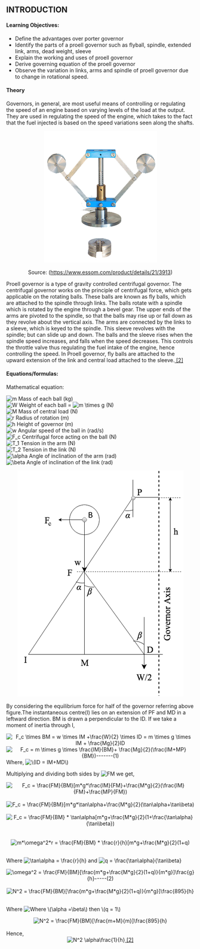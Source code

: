 ## INTRODUCTION<br>

#### Learning Objectives:

  * Define the advantages over porter governor
  *  Identify the parts of a proell governor such as flyball, spindle, extended link, arms, dead weight, sleeve
  *  Explain the working and uses of proell governor
  *  Derive governing equation of the proell governor
  *  Observe the variation in links, arms and spindle of proell governor due to change in rotational speed.

#### Theory
Governors, in general, are most useful means of controlling or regulating the speed of an engine based on varying levels of the load at the output. They are used in regulating the speed of the engine, which takes to the fact that the fuel injected is based on the speed variations seen along the shafts.
          <center>![Porter Governor](images/proellimage.png "Parts")</center>
<center>Source: (<a href="https://www.essom.com/product/details/21/3913">https://www.essom.com/product/details/21/3913</a>)</center>

Proell governor is a type of gravity controlled centrifugal governor. The centrifugal governor works on the principle of centrifugal force, which gets applicable on the rotating balls. These balls are known as fly balls, which are attached to the spindle through links. The balls rotate with a spindle which is rotated by the engine through a bevel gear. The upper ends of the arms are pivoted to the spindle, so that the balls may rise up or fall down as they revolve about the vertical axis. The arms are connected by the links to a sleeve, which is keyed to the spindle. This sleeve revolves with the spindle; but can slide up and down. The balls and the sleeve rises when the spindle speed increases, and falls when the speed decreases. This controls the throttle valve thus regulating the fuel intake of the engine, hence controlling the speed. In Proell governor, fly balls are attached to the upward extension of the link and central load attached to the sleeve.<a href="references.html"> [2]</a>

#### Equations/formulas:
Mathematical equation:

<img src="http://latex.codecogs.com/png.latex?m" title="m" /> Mass of each ball (kg) <br>
<img src="http://latex.codecogs.com/png.latex?W" title="W" /> Weight of each ball = <img src="http://latex.codecogs.com/png.latex?m&space;\times&space;g" title="m \times g" /> (N) <br>
<img src="http://latex.codecogs.com/png.latex?M" title="M" /> Mass of central load (N)  <br>
<img src="http://latex.codecogs.com/png.latex?r" title="r" /> Radius of rotation (m) <br>
<img src="http://latex.codecogs.com/png.latex?h" title="h" /> Height of governor (m)<br>
<img src="http://latex.codecogs.com/png.latex?w" title="w" /> Angular speed of the ball in (rad/s) <br>
<img src="http://latex.codecogs.com/png.latex?F_c" title="F_c" /> Centrifugal force acting on the ball (N) <br>
<img src="http://latex.codecogs.com/png.latex?T_1" title="T_1" /> Tension in the arm (N) <br>
<img src="http://latex.codecogs.com/png.latex?T_2" title="T_2" /> Tension in the link (N) <br>
<img src="http://latex.codecogs.com/png.latex?\alpha" title="\alpha" />  Angle of inclination of the arm (rad)<br>
<img src="http://latex.codecogs.com/png.latex?\beta" title="\beta" /> Angle of inclination of the link (rad) <br>
          <center>![alt text](images/FBDproellgovernor.png "FreeBodyDiagram")</center>

By considering the equilibrium force for half of the governor referring above figure.The instantaneous centre(I) lies on an extension of PF and MD in a leftward direction. BM is drawn a perpendicular to the ID. If we take a moment of inertia through I,
<center><img src="http://latex.codecogs.com/png.latex?F_c&space;\times&space;BM&space;=&space;w&space;\times&space;IM&space;&plus;\frac{W}{2}&space;\times&space;ID&space;=&space;m&space;\times&space;g&space;\times&space;IM&space;&plus;&space;\frac{Mg}{2}ID" title="F_c \times BM = w \times IM +\frac{W}{2} \times ID = m \times g \times IM + \frac{Mg}{2}ID" /></center>
<center><img src="http://latex.codecogs.com/png.latex?F_c&space;=&space;m&space;\times&space;g&space;\times&space;\frac{IM}{BM}&plus;&space;\frac{Mg}{2}(\frac{IM&plus;MP}{BM})-------(1)" title="F_c = m \times g \times \frac{IM}{BM}+ \frac{Mg}{2}(\frac{IM+MP}{BM})-------(1)" /></center>
Where, <img src="http://latex.codecogs.com/png.latex?\(ID&space;=&space;IM&plus;MD\)" title="\(ID = IM+MD\)" />

Multiplying and dividing both sides by <img src="http://latex.codecogs.com/png.latex?FM" title="FM" /> we get,

<center><img src="http://latex.codecogs.com/png.latex?F_c&space;=&space;\frac{FM}{BM}[m*g*\frac{IM}{FM}&plus;\frac{M*g}{2}(\frac{IM}{FM}&plus;\frac{MP}{FM})]" title="F_c = \frac{FM}{BM}[m*g*\frac{IM}{FM}+\frac{M*g}{2}(\frac{IM}{FM}+\frac{MP}{FM})" /></center><br>

<center><img src="http://latex.codecogs.com/png.latex?F_c&space;=&space;\frac{FM}{BM}[m*g*\tan\alpha&plus;\frac{M*g}{2}(\tan\alpha&plus;\tan\beta)" title="F_c = \frac{FM}{BM}[m*g*\tan\alpha+\frac{M*g}{2}(\tan\alpha+\tan\beta)" /></center><br>

<center><img src="http://latex.codecogs.com/png.latex?F_c&space;=&space;\frac{FM}{BM}&space;*&space;\tan\alpha[m*g&plus;\frac{M*g}{2}(1&plus;\frac{\tan\alpha}{\tan\beta})" title="F_c = \frac{FM}{BM} * \tan\alpha[m*g+\frac{M*g}{2}(1+\frac{\tan\alpha}{\tan\beta})" /></center><br>
<center></center><br>

<center><img src="http://latex.codecogs.com/png.latex?m*\omega^2*r&space;=&space;\frac{FM}{BM}&space;*&space;\frac{r}{h}[m*g&plus;\frac{M*g}{2}(1&plus;q)" title="m*\omega^2*r = \frac{FM}{BM} * \frac{r}{h}[m*g+\frac{M*g}{2}(1+q)" /></center><br>

Where <img src="http://latex.codecogs.com/png.latex?\tan\alpha&space;=&space;\frac{r}{h}" title="\tan\alpha = \frac{r}{h}" /> and
<img src="http://latex.codecogs.com/png.latex?q&space;=&space;\frac{\tan\alpha}{\tan\beta}" title="q = \frac{\tan\alpha}{\tan\beta}" />

<center><img src="http://latex.codecogs.com/png.latex?\omega^2&space;=&space;\frac{FM}{BM}[\frac{m*g&plus;\frac{M*g}{2}(1&plus;q)}{m*g}]\frac{g}{h}----(2)" title="\omega^2 = \frac{FM}{BM}[\frac{m*g+\frac{M*g}{2}(1+q)}{m*g}]\frac{g}{h}-----(2)" /></center><br>

<center><img src="http://latex.codecogs.com/png.latex?N^2&space;=&space;\frac{FM}{BM}[\frac{m*g&plus;\frac{M*g}{2}(1&plus;q)}{m*g}]\frac{895}{h}" title="N^2 = \frac{FM}{BM}[\frac{m*g+\frac{M*g}{2}(1+q)}{m*g}]\frac{895}{h}" /></center><br>

Where <img src="http://latex.codecogs.com/png.latex?Where&space;\(\alpha&space;=\beta\)&space;then&space;\(q&space;=&space;1\)" title="Where \(\alpha =\beta\) then \(q = 1\)" /><br>
<center><img src="http://latex.codecogs.com/png.latex?N^2&space;=&space;\frac{FM}{BM}[\frac{m&plus;M}{m}]\frac{895}{h}" title="N^2 = \frac{FM}{BM}[\frac{m+M}{m}]\frac{895}{h}" /></center><br>
Hence,<br>
<center><img src="http://latex.codecogs.com/png.latex?N^2&space;\alpha\frac{1}{h}" title="N^2 \alpha\frac{1}{h}" /><a href="references.html">  [2]</a></center>
